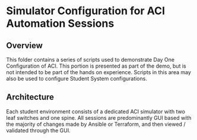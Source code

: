 # Simulator Configuration for ACI Automation Sessions

## Overview
This folder contains a series of scripts used to demonstrate Day One Configuration of ACI. This portion is presented as part of the demo, but is not intended to be part of the hands on experience. Scripts in this area may also be used to configure Student System configurations. 

## Architecture
Each student environment consists of a dedicated ACI simulator with two leaf switches and one spine. All sessions are predominantly GUI based with the majority of changes made by Ansible or Terraform, and then viewed / validated through the GUI. 
